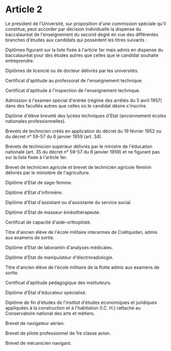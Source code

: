 # Article 2

Le président de l'Université, sur proposition d'une commission spéciale qu'il constitue, peut accorder par décision individuelle la dispense du baccalauréat de l'enseignement du second degré en vue des différentes branches d'études aux candidats qui possèdent les titres suivants :

Diplômes figurant sur la liste fixée à l'article 1er mais admis en dispense du baccalauréat pour des études autres que celles que le candidat souhaite entreprendre.

Diplômes de licencié ou de docteur délivrés par les universités.

Certificat d'aptitude au professorat de l'enseignement technique.

Certificat d'aptitude à l'inspection de l'enseignement technique.

Admission à l'examen spécial d'entrée (régime des arrêtés du 5 avril 1957) dans des facultés autres que celles où le candidat désire s'inscrire.

Diplôme d'élève breveté des lycées techniques d'Etat (anciennement écoles nationales professionnelles).

Brevets de technicien créés en application du décret du 19 février 1952 ou du décret n° 59-57 du 6 janvier 1959 (art. 34).

Brevets de technicien supérieur délivrés par le ministre de l'éducation nationale (art. 35 du décret n° 59-57 du 6 janvier 1959) et ne figurant pas sur la liste fixée à l'article 1er.

Brevet de technicien agricole et brevet de technicien agricole féminin délivrés par le ministère de l'agriculture.

Diplôme d'Etat de sage-femme.

Diplôme d'Etat d'infirmière.

Diplôme d'Etat d'assistant ou d'assistante du service social.

Diplôme d'Etat de masseur-kinésithérapeute.

Certificat de capacité d'aide-orthoptiste.

Titre d'ancien élève de l'école militaire interarmes de Coëtquidan, admis aux examens de sortie.

Diplôme d'Etat de laborantin d'analyses médicales.

Diplôme d'Etat de manipulateur d'électroradiologie.

Titre d'ancien élève de l'école militaire de la flotte admis aux examens de sortie.

Certificat d'aptitude pédagogique des instituteurs.

Diplôme d'Etat d'éducateur spécialisé.

Diplôme de fin d'études de l'institut d'études économiques et juridiques appliquées à la construction et à l'habitation (I.C. H.) rattaché au Conservatoire national des arts et métiers.

Brevet de navigateur aérien.

Brevet de pilote professionnel de 1re classe avion.

Brevet de mécanicien navigant.
